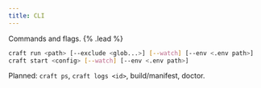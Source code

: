 ```yaml
---
title: CLI
---
```


Commands and flags. {% .lead %}

```bash
craft run <path> [--exclude <glob...>] [--watch] [--env <.env path>]
craft start <config> [--watch] [--env <.env path>]
```

Planned: `craft ps`, `craft logs <id>`, build/manifest, doctor.
